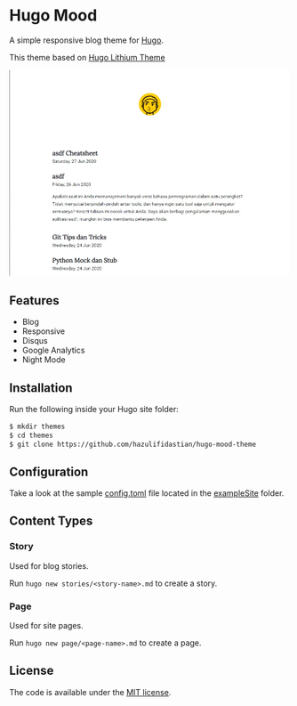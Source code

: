 # Hugo Mood

A simple responsive blog theme for [Hugo](https://gohugo.io/).

This theme based on [Hugo Lithium Theme](https://github.com/jrutheiser/hugo-lithium-theme)

![Hugo Mood Theme Screenshot](https://raw.githubusercontent.com/hazulifidastian/hugo-mood-theme/master/images/screenshot.jpg)

## Features

- Blog
- Responsive
- Disqus
- Google Analytics
- Night Mode

## Installation

Run the following inside your Hugo site folder:

```
$ mkdir themes
$ cd themes
$ git clone https://github.com/hazulifidastian/hugo-mood-theme
```

## Configuration

Take a look at the sample [config.toml](https://github.com/hazulifidastian/hugo-mood-theme/blob/master/exampleSite/config.toml)
file located in the [exampleSite](https://github.com/hazulifidastian/hugo-mood-theme/blob/master/exampleSite) folder.

## Content Types

### Story

Used for blog stories.

Run `hugo new stories/<story-name>.md` to create a story.

### Page

Used for site pages.

Run `hugo new page/<page-name>.md` to create a page.

## License

The code is available under the [MIT license](https://github.com/hazulifidastian/hugo-mood-theme/blob/master/LICENSE.md).
